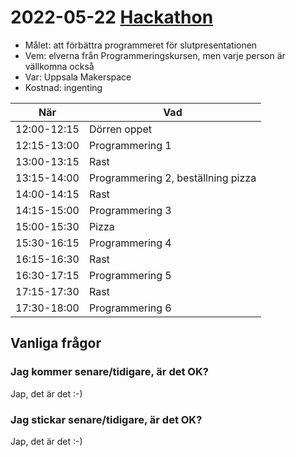 # 2022-05-22 [Hackathon](20220522_hackathon.md) 

 * Målet: att förbättra programmeret för slutpresentationen
 * Vem: elverna från Programmeringskursen, men varje person är vällkomna också
 * Var: Uppsala Makerspace
 * Kostnad: ingenting

När        |Vad
-----------|----------------------------
12:00-12:15|Dörren oppet
12:15-13:00|Programmering 1
13:00-13:15|Rast
13:15-14:00|Programmering 2, beställning pizza
14:00-14:15|Rast
14:15-15:00|Programmering 3
15:00-15:30|Pizza
15:30-16:15|Programmering 4
16:15-16:30|Rast
16:30-17:15|Programmering 5
17:15-17:30|Rast
17:30-18:00|Programmering 6

## Vanliga frågor

### Jag kommer senare/tidigare, är det OK?

Jap, det är det :-)

### Jag stickar senare/tidigare, är det OK?

Jap, det är det :-)

